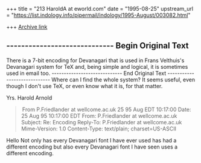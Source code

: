 +++
title = "213 HaroldA at eworld.com"
date = "1995-08-25"
upstream_url = "https://list.indology.info/pipermail/indology/1995-August/003082.html"

+++
[Archive link](https://list.indology.info/pipermail/indology/1995-August/003082.html)


----------------------------- Begin Original Text
-----------------------------

There is a 7-bit encoding for Devanagari that is used in Frans
Velthuis's Devanagari system for TeX and, being simple and logical, it
is sometimes used in email too.
----------------------------- End Original Text -----------------------------
Where can I find the whole system? It seems useful, even though I don't use
TeX, or  even know what it is, for that matter.

Yrs. Harold Arnold




> From P.Friedlander at wellcome.ac.uk 25 95 Aug EDT 10:17:00
Date: 25 Aug 95 10:17:00 EDT
From: P.Friedlander at wellcome.ac.uk
Subject: Re: Encoding
Reply-To: P.Friedlander at wellcome.ac.uk
Mime-Version: 1.0
Content-Type: text/plain; charset=US-ASCII

Hello
Not only has every Devanagari font I have ever used has had a different 
encoding but also every Devanagari font I have seen uses a different 
encoding.





